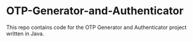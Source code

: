 # OTP-Generator-and-Authenticator
This repo contains code for the OTP Generator and Authenticator project written in Java.
